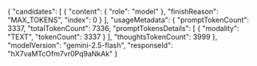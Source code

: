 {
  "candidates": [
    {
      "content": {
        "role": "model"
      },
      "finishReason": "MAX_TOKENS",
      "index": 0
    }
  ],
  "usageMetadata": {
    "promptTokenCount": 3337,
    "totalTokenCount": 7336,
    "promptTokensDetails": [
      {
        "modality": "TEXT",
        "tokenCount": 3337
      }
    ],
    "thoughtsTokenCount": 3999
  },
  "modelVersion": "gemini-2.5-flash",
  "responseId": "hX7vaMTcOfm7vr0Pq9aNkAk"
}